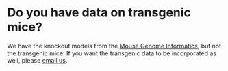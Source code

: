 # Do you have data on transgenic mice?

We have the knockout models from the [Mouse Genome Informatics](http://www.informatics.jax.org/), but not the transgenic mice. If you want the transgenic data to be incorporated as well, please [email us](mailto:support@targetvalidation.org).


